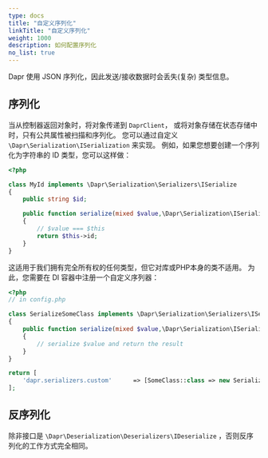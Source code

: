 ```yaml
---
type: docs
title: "自定义序列化"
linkTitle: "自定义序列化"
weight: 1000
description: 如何配置序列化
no_list: true
---
```


Dapr 使用 JSON 序列化，因此发送/接收数据时会丢失(复杂) 类型信息。

## 序列化

当从控制器返回对象时，将对象传递到 `DaprClient`， 或将对象存储在状态存储中时，只有公共属性被扫描和序列化。 您可以通过自定义 `\Dapr\Serialization\ISerialization` 来实现。 例如，如果您想要创建一个序列化为字符串的 ID 类型，您可以这样做：

```php
<?php

class MyId implements \Dapr\Serialization\Serializers\ISerialize 
{
    public string $id;

    public function serialize(mixed $value,\Dapr\Serialization\ISerializer $serializer): mixed
    {
        // $value === $this
        return $this->id; 
    }
}
```

这适用于我们拥有完全所有权的任何类型，但它对库或PHP本身的类不适用。 为此，您需要在 DI 容器中注册一个自定义序列器：

```php
<?php
// in config.php

class SerializeSomeClass implements \Dapr\Serialization\Serializers\ISerialize 
{
    public function serialize(mixed $value,\Dapr\Serialization\ISerializer $serializer) : mixed 
    {
        // serialize $value and return the result
    }
}

return [
    'dapr.serializers.custom'      => [SomeClass::class => new SerializeSomeClass()],
];
```

## 反序列化

除非接口是 `\Dapr\Deserialization\Deserializers\IDeserialize` ，否则反序列化的工作方式完全相同。

